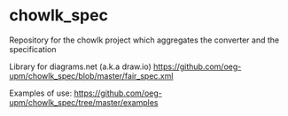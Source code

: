 # chowlk_spec
Repository for the chowlk project which aggregates the converter and the specification

Library for diagrams.net (a.k.a draw.io) https://github.com/oeg-upm/chowlk_spec/blob/master/fair_spec.xml

Examples of use:  https://github.com/oeg-upm/chowlk_spec/tree/master/examples
